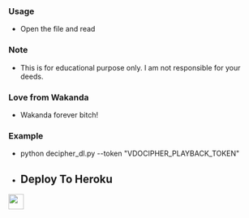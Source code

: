 ### Usage
- Open the file and read

### Note
- This is for educational purpose only. I am not responsible for your deeds.

### Love from Wakanda
- Wakanda forever bitch!

### Example
- python decipher_dl.py --token "VDOCIPHER_PLAYBACK_TOKEN"
- ## Deploy To Heroku

<a href="https://heroku.com/deploy?template=https://github.com/alreadydea/drrr">
     <img height="30px" src="https://img.shields.io/badge/Deploy%20To%20Heroku-blueviolet?style=for-the-badge&logo=heroku">
  </a>

